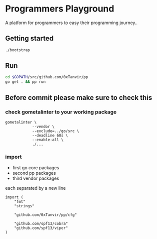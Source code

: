 # Programmers Playground
A platform for programmers to easy their programming journey..

## Getting started
```bash
./bootstrap
```

## Run
```bash
cd $GOPATH/src/github.com/0xTanvir/pp
go get . && pp run
```

## Before commit please make sure to check this

### check gometalinter to your working package
```
gometalinter \
            --vendor \
            --exclude=../go/src \
            --deadline 60s \
            --enable-all \
            ./...
```

### import
- first go core packages
- second pp packages
- third vendor packages

each separated by a new line
```
import (
	"fmt"
	"strings"

	"github.com/0xTanvir/pp/cfg"

	"github.com/spf13/cobra"
	"github.com/spf13/viper"
)
```
